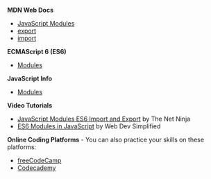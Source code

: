 **MDN Web Docs**  
   - [JavaScript Modules](https://developer.mozilla.org/en-US/docs/Web/JavaScript/Guide/Modules)
   - [export](https://developer.mozilla.org/en-US/docs/Web/JavaScript/Reference/Statements/export)
   - [import](https://developer.mozilla.org/en-US/docs/Web/JavaScript/Reference/Statements/import)
     
**ECMAScript 6 (ES6)** 
   - [Modules](http://exploringjs.com/es6/ch_modules.html)
     
**JavaScript Info** 
   - [Modules](https://javascript.info/modules-intro)
     
**Video Tutorials**
   - [JavaScript Modules ES6 Import and Export](https://www.youtube.com/watch?v=_3oSWwapPKQ) by The Net Ninja
   - [ES6 Modules in JavaScript](https://www.youtube.com/watch?v=cRHQNNcYf6s) by Web Dev Simplified
     
**Online Coding Platforms** - You can also practice your skills on these platforms:
   - [freeCodeCamp](https://www.freecodecamp.org/learn)
   - [Codecademy](https://www.codecademy.com/learn)
